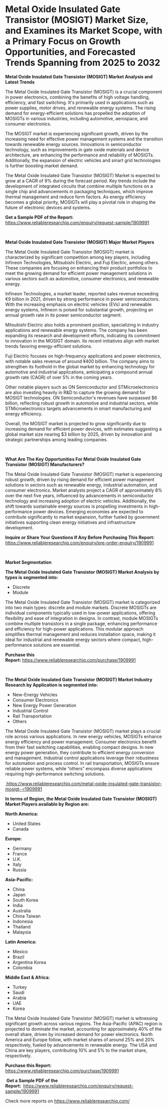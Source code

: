 <p><h1>Metal Oxide Insulated Gate Transistor (MOSIGT) Market Size, and Examines its Market Scope, with a Primary Focus on Growth Opportunities, and Forecasted Trends Spanning from 2025 to 2032</h1></p><p><strong>Metal Oxide Insulated Gate Transistor (MOSIGT) Market Analysis and Latest Trends</strong></p>
<p><p>The Metal Oxide Insulated Gate Transistor (MOSIGT) is a crucial component in power electronics, combining the benefits of high voltage handling, efficiency, and fast switching. It's primarily used in applications such as power supplies, motor drives, and renewable energy systems. The rising demand for energy-efficient solutions has propelled the adoption of MOSIGTs in various industries, including automotive, aerospace, and consumer electronics.</p><p>The MOSIGT market is experiencing significant growth, driven by the increasing need for effective power management systems and the transition towards renewable energy sources. Innovations in semiconductor technology, such as improvements in gate oxide materials and device architecture, are enhancing the performance and reliability of MOSIGTs. Additionally, the expansion of electric vehicles and smart grid technologies is further boosting market demand.</p><p>The Metal Oxide Insulated Gate Transistor (MOSIGT) Market is expected to grow at a CAGR of 9% during the forecast period. Key trends include the development of integrated circuits that combine multiple functions on a single chip and advancements in packaging techniques, which improve thermal management and reduce form factors. As energy efficiency becomes a global priority, MOSIGTs will play a pivotal role in shaping the future of electronic devices and systems.</p></p>
<p><strong>Get a Sample PDF of the Report:&nbsp;</strong> <a href="https://www.reliableresearchiq.com/enquiry/request-sample/1909991?utm_campaign=2447&utm_medium=2&utm_source=Github&utm_content=ia&utm_term=13022025&utm_id=metal-oxide-insulated-gate-transistor-mosigt">https://www.reliableresearchiq.com/enquiry/request-sample/1909991</a></p>
<p>&nbsp;</p>
<p><strong>Metal Oxide Insulated Gate Transistor (MOSIGT) Major Market Players</strong></p>
<p><p>The Metal Oxide Insulated Gate Transistor (MOSIGT) market is characterized by significant competition among key players, including Infineon Technologies, Mitsubishi Electric, and Fuji Electric, among others. These companies are focusing on enhancing their product portfolios to meet the growing demand for efficient power management solutions in various sectors such as automotive, consumer electronics, and renewable energy.</p><p>Infineon Technologies, a market leader, reported sales revenue exceeding €9 billion in 2021, driven by strong performance in power semiconductors. With the increasing emphasis on electric vehicles (EVs) and renewable energy systems, Infineon is poised for substantial growth, projecting an annual growth rate in its power semiconductor segment.</p><p>Mitsubishi Electric also holds a prominent position, specializing in industry applications and renewable energy systems. The company has been expanding its research and development efforts, indicating its commitment to innovation in the MOSIGT domain. Its recent initiatives align with market trends favoring energy-efficient solutions.</p><p>Fuji Electric focuses on high-frequency applications and power electronics, with notable sales revenue of around ¥400 billion. The company aims to strengthen its foothold in the global market by enhancing technology for automotive and industrial applications, anticipating a compound annual growth rate (CAGR) of over 5% in the coming years.</p><p>Other notable players such as ON Semiconductor and STMicroelectronics are also investing heavily in R&D to capture the growing demand for MOSIGT technologies. ON Semiconductor's revenues have surpassed $6 billion, reflecting robust growth in automotive and industrial sectors, while STMicroelectronics targets advancements in smart manufacturing and energy efficiency.</p><p>Overall, the MOSIGT market is projected to grow significantly due to increasing demand for efficient power devices, with estimates suggesting a global market size nearing $3 billion by 2025, driven by innovation and strategic partnerships among leading companies.</p></p>
<p>&nbsp;</p>
<p><strong>What Are The Key Opportunities For Metal Oxide Insulated Gate Transistor (MOSIGT) Manufacturers?</strong></p>
<p><p>The Metal Oxide Insulated Gate Transistor (MOSIGT) market is experiencing robust growth, driven by rising demand for efficient power management solutions in sectors such as renewable energy, industrial automation, and consumer electronics. Market analysts project a CAGR of approximately 8% over the next five years, influenced by advancements in semiconductor technology and increasing adoption of electric vehicles. Additionally, the shift towards sustainable energy sources is propelling investments in high-performance power devices. Emerging economies are expected to contribute significantly to market expansion, further fueled by government initiatives supporting clean energy initiatives and infrastructure development.</p></p>
<p><strong>Inquire or Share Your Questions If Any Before Purchasing This Report:</strong> <a href="https://www.reliableresearchiq.com/enquiry/pre-order-enquiry/1909991?utm_campaign=2447&utm_medium=2&utm_source=Github&utm_content=ia&utm_term=13022025&utm_id=metal-oxide-insulated-gate-transistor-mosigt">https://www.reliableresearchiq.com/enquiry/pre-order-enquiry/1909991</a></p>
<p>&nbsp;</p>
<p><strong>Market Segmentation</strong></p>
<p><strong>The Metal Oxide Insulated Gate Transistor (MOSIGT) Market Analysis by types is segmented into:</strong></p>
<p><ul><li>Discrete</li><li>Module</li></ul></p>
<p><p>The Metal Oxide Insulated Gate Transistor (MOSIGT) market is categorized into two main types: discrete and module markets. Discrete MOSIGTs are individual components typically used in low-power applications, offering flexibility and ease of integration in designs. In contrast, module MOSIGTs combine multiple transistors in a single package, enhancing performance and efficiency for high-power applications. This modular approach simplifies thermal management and reduces installation space, making it ideal for industrial and renewable energy sectors where compact, high-performance solutions are essential.</p></p>
<p><strong>Purchase this Report:&nbsp;</strong><a href="https://www.reliableresearchiq.com/purchase/1909991?utm_campaign=2447&utm_medium=2&utm_source=Github&utm_content=ia&utm_term=13022025&utm_id=metal-oxide-insulated-gate-transistor-mosigt">https://www.reliableresearchiq.com/purchase/1909991</a></p>
<p>&nbsp;</p>
<p><strong>The Metal Oxide Insulated Gate Transistor (MOSIGT) Market Industry Research by Application is segmented into:</strong></p>
<p><ul><li>New-Energy Vehicles</li><li>Consumer Electronics</li><li>New Energy Power Generation</li><li>Industrial Control</li><li>Rail Transportation</li><li>Others</li></ul></p>
<p><p>The Metal Oxide Insulated Gate Transistor (MOSIGT) market plays a crucial role across various applications. In new energy vehicles, MOSIGTs enhance energy efficiency and power management. Consumer electronics benefit from their fast switching capabilities, enabling compact designs. In new energy power generation, they contribute to efficient energy conversion and management. Industrial control applications leverage their robustness for automation and process control. In rail transportation, MOSIGTs ensure reliable power systems, while “others” encompass diverse applications requiring high-performance switching solutions.</p></p>
<p><a href="https://www.reliableresearchiq.com/metal-oxide-insulated-gate-transistor-mosigt--r1909991?utm_campaign=2447&utm_medium=2&utm_source=Github&utm_content=ia&utm_term=13022025&utm_id=metal-oxide-insulated-gate-transistor-mosigt">&nbsp;https://www.reliableresearchiq.com/metal-oxide-insulated-gate-transistor-mosigt--r1909991</a></p>
<p><strong>In terms of Region, the Metal Oxide Insulated Gate Transistor (MOSIGT) Market Players available by Region are:</strong></p>
<p>
    <p> <strong> North America: </strong>
        <ul>
            <li>United States</li>
            <li>Canada</li>
        </ul>
        </p> 
    <p> <strong> Europe: </strong>
        <ul>
            <li>Germany</li>
            <li>France</li>
            <li>U.K.</li>
            <li>Italy</li>
            <li>Russia</li>
        </ul>
        </p> 
    <p> <strong> Asia-Pacific: </strong>
        <ul>
            <li>China</li>
            <li>Japan</li>
            <li>South Korea</li>
            <li>India</li>
            <li>Australia</li>
            <li>China Taiwan</li>
            <li>Indonesia</li>
            <li>Thailand</li>
            <li>Malaysia</li>
        </ul>
        </p> 
    <p> <strong> Latin America: </strong>
        <ul>
            <li>Mexico</li>
            <li>Brazil</li>
            <li>Argentina Korea</li>
            <li>Colombia</li>
        </ul>
        </p> 
    <p> <strong> Middle East & Africa: </strong>
        <ul>
            <li>Turkey</li>
            <li>Saudi</li>
            <li>Arabia</li>
            <li>UAE</li>
            <li>Korea</li>
        </ul>
    </p>
    </p>
<p><p>The Metal Oxide Insulated Gate Transistor (MOSIGT) market is witnessing significant growth across various regions. The Asia-Pacific (APAC) region is projected to dominate the market, accounting for approximately 40% of the overall share, driven by increased demand for power electronics. North America and Europe follow, with market shares of around 25% and 20% respectively, fueled by advancements in renewable energy. The USA and China are key players, contributing 10% and 5% to the market share, respectively.</p></p>
<p><strong>Purchase this Report: </strong><a href="https://www.reliableresearchiq.com/purchase/1909991?utm_campaign=2447&utm_medium=2&utm_source=Github&utm_content=ia&utm_term=13022025&utm_id=metal-oxide-insulated-gate-transistor-mosigt">https://www.reliableresearchiq.com/purchase/1909991</a></p>
<p>&nbsp;<strong>Get a Sample PDF of the Report:&nbsp;&nbsp;</strong><a href="https://www.reliableresearchiq.com/enquiry/request-sample/1909991?utm_campaign=2447&utm_medium=2&utm_source=Github&utm_content=ia&utm_term=13022025&utm_id=metal-oxide-insulated-gate-transistor-mosigt">https://www.reliableresearchiq.com/enquiry/request-sample/1909991</a></p>
<p><strong></strong></p>
<p>Check more reports on <a href="https://www.reliableresearchiq.com/?utm_campaign=2447&utm_medium=2&utm_source=Github&utm_content=ia&utm_term=13022025&utm_id=metal-oxide-insulated-gate-transistor-mosigt">https://www.reliableresearchiq.com/</a></p>